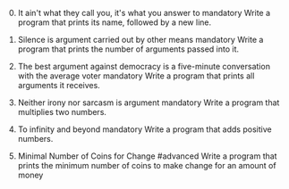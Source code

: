 
0. It ain't what they call you, it's what you answer to
mandatory
Write a program that prints its name, followed by a new line.


1. Silence is argument carried out by other means
mandatory
Write a program that prints the number of arguments passed into it.


2. The best argument against democracy is a five-minute conversation with the average voter
mandatory
Write a program that prints all arguments it receives.

3. Neither irony nor sarcasm is argument
mandatory
Write a program that multiplies two numbers.

4. To infinity and beyond
mandatory
Write a program that adds positive numbers.

5. Minimal Number of Coins for Change
#advanced
Write a program that prints the minimum number of coins to make change for an amount of money
